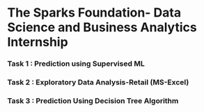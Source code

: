 # The Sparks Foundation- Data Science and Business Analytics Internship
### Task 1 : Prediction using Supervised ML   
### Task 2 : Exploratory Data Analysis-Retail (MS-Excel)
### Task 3 : Prediction Using Decision Tree Algorithm 
